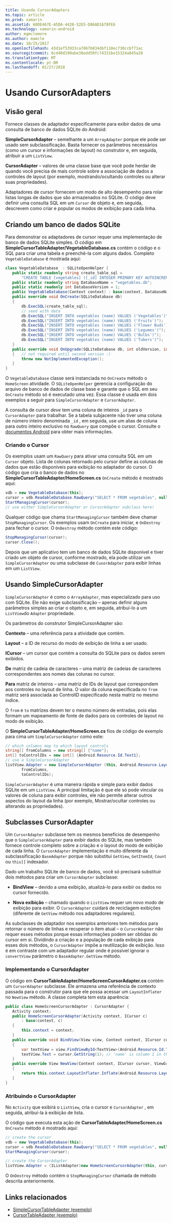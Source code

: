 ```yaml
---
title: Usando CursorAdapters
ms.topic: article
ms.prod: xamarin
ms.assetid: 60DE467E-A5DA-4420-52E5-D86AD1678FE6
ms.technology: xamarin-android
author: mgmclemore
ms.author: mamcle
ms.date: 10/25/2017
ms.openlocfilehash: 43d1ef53933ca7867b834dbf118ec730ccbf71ac
ms.sourcegitcommit: 6cd40d190abe38edd50fc74331be15324a845a28
ms.translationtype: MT
ms.contentlocale: pt-BR
ms.lasthandoff: 02/27/2018
---
```

# <a name="using-cursoradapters"></a>Usando CursorAdapters

<a name="overview" />

## <a name="overview"></a>Visão geral

Fornece classes de adaptador especificamente para exibir dados de uma consulta de banco de dados SQLite do Android:

 **SimpleCursorAdapter** – semelhante a um `ArrayAdapter` porque ele pode ser usado sem subclassificação. Basta fornecer os parâmetros necessários (como um cursor e informações de layout) no construtor e, em seguida, atribuir a um `ListView`.

 **CursorAdapter** – valores de uma classe base que você pode herdar de quando você precisa de mais controle sobre a associação de dados a controles de layout (por exemplo, mostrando/ocultando controles ou alterar suas propriedades).

Adaptadores de cursor fornecem um modo de alto desempenho para rolar listas longas de dados que são armazenados no SQLite. O código deve definir uma consulta SQL em um `Cursor` de objeto e, em seguida, descrevem como criar e popular os modos de exibição para cada linha.

<a name="Creating_an_SQLite_Database" />

## <a name="creating-an-sqlite-database"></a>Criando um banco de dados SQLite

Para demonstrar os adaptadores de cursor requer uma implementação de banco de dados SQLite simples. O código em **SimpleCursorTableAdapter/VegetableDatabase.cs** contém o código e o SQL para criar uma tabela e preenchê-la com alguns dados.
Completo `VegetableDatabase` é mostrada aqui:

```csharp
class VegetableDatabase  : SQLiteOpenHelper {
   public static readonly string create_table_sql =
       "CREATE TABLE [vegetables] ([_id] INTEGER PRIMARY KEY AUTOINCREMENT NOT NULL UNIQUE, [name] TEXT NOT NULL UNIQUE)";
   public static readonly string DatabaseName = "vegetables.db";
   public static readonly int DatabaseVersion = 1;
   public VegetableDatabase(Context context) : base(context, DatabaseName, null, DatabaseVersion) { }
   public override void OnCreate(SQLiteDatabase db)
   {
       db.ExecSQL(create_table_sql);
       // seed with data
       db.ExecSQL("INSERT INTO vegetables (name) VALUES ('Vegetables')");
       db.ExecSQL("INSERT INTO vegetables (name) VALUES ('Fruits')");
       db.ExecSQL("INSERT INTO vegetables (name) VALUES ('Flower Buds')");
       db.ExecSQL("INSERT INTO vegetables (name) VALUES ('Legumes')");
       db.ExecSQL("INSERT INTO vegetables (name) VALUES ('Bulbs')");
       db.ExecSQL("INSERT INTO vegetables (name) VALUES ('Tubers')");
   }
   public override void OnUpgrade(SQLiteDatabase db, int oldVersion, int newVersion)
   {   // not required until second version :)
       throw new NotImplementedException();
   }
}
```

O `VegetableDatabase` classe será instanciada no `OnCreate` método o `HomeScreen` atividade. O `SQLiteOpenHelper` gerencia a configuração do arquivo de banco de dados de classe base e garante que o SQL em seu `OnCreate` método só é executado uma vez. Essa classe é usada em dois exemplos a seguir para `SimpleCursorAdapter` e `CursorAdapter`.

A consulta de cursor *deve* tem uma coluna de inteiros `_id` para o `CursorAdapter` para trabalhar. Se a tabela subjacente não tiver uma coluna de número inteiro denominada `_id` , em seguida, use um alias de coluna para outro inteiro exclusivo no `RawQuery` que compõe o cursor. Consulte o [documentos Android](https://developer.xamarin.com/api/type/Android.Widget.CursorAdapter/) para obter mais informações.

<a name="Creating_the_Cursor" />

### <a name="creating-the-cursor"></a>Criando o Cursor

Os exemplos usam um `RawQuery` para ativar uma consulta SQL em um `Cursor` objeto. Lista de colunas retornado pelo cursor define as colunas de dados que estão disponíveis para exibição no adaptador do cursor. O código que cria o banco de dados no **SimpleCursorTableAdapter/HomeScreen.cs** `OnCreate` método é mostrado aqui:

```csharp
vdb = new VegetableDatabase(this);
cursor = vdb.ReadableDatabase.RawQuery("SELECT * FROM vegetables", null); // cursor query
StartManagingCursor(cursor);
// use either SimpleCursorAdapter or CursorAdapter subclass here!
```

Qualquer código que chama `StartManagingCursor` também deve chamar `StopManagingCursor`. Os exemplos usam `OnCreate` para iniciar, e `OnDestroy` para fechar o cursor. O `OnDestroy` método contém este código:

```csharp
StopManagingCursor(cursor);
cursor.Close();
```

Depois que um aplicativo tem um banco de dados SQLite disponível e tiver criado um objeto de cursor, conforme mostrado, ela pode utilizar um `SimpleCursorAdapter` ou uma subclasse de `CusorAdapter` para exibir linhas em um `ListView`.

<a name="Using_SimpleCursorAdapter" />

## <a name="using-simplecursoradapter"></a>Usando SimpleCursorAdapter

`SimpleCursorAdapter` é como o `ArrayAdapter`, mas especializado para uso com SQLite. Ele não exige subclassificação – apenas definir alguns parâmetros simples ao criar o objeto e, em seguida, atribuí-lo a um `ListView`do `Adapter` propriedade.

Os parâmetros do construtor SimpleCursorAdapter são:

 **Contexto** – uma referência para a atividade que contém.

 **Layout** – a ID de recurso do modo de exibição de linha a ser usado.

 **ICursor** – um cursor que contém a consulta do SQLite para os dados serem exibidos.

 **De** matriz de cadeia de caracteres – uma matriz de cadeias de caracteres correspondentes aos nomes das colunas no cursor.

 **Para** matriz de inteiros – uma matriz de IDs de layout que correspondem aos controles no layout de linha. O valor da coluna especificada no `from` matriz será associada ao ControlID especificado nesta matriz no mesmo índice.

O `from` e `to` matrizes devem ter o mesmo número de entradas, pois elas formam um mapeamento de fonte de dados para os controles de layout no modo de exibição.

O **SimpleCursorTableAdapter/HomeScreen.cs** fios de código de exemplo para cima um `SimpleCursorAdapter` como este:

```csharp
// which columns map to which layout controls
string[] fromColumns = new string[] {"name"};
int[] toControlIDs = new int[] {Android.Resource.Id.Text1};
// use a SimpleCursorAdapter
listView.Adapter = new SimpleCursorAdapter (this, Android.Resource.Layout.SimpleListItem1, cursor,
       fromColumns,
       toControlIDs);
```

`SimpleCursorAdapter` é uma maneira rápida e simple para exibir dados SQLite em um `ListView`. A principal limitação é que ele só pode vincular os valores de coluna para exibir controles, ele não permite alterar outros aspectos do layout da linha (por exemplo, Mostrar/ocultar controles ou alterando as propriedades).

<a name="Subclassing_CursorAdapter" />

## <a name="subclassing-cursoradapter"></a>Subclasses CursorAdapter

Um `CursorAdapter` subclasse tem os mesmos benefícios de desempenho que o `SimpleCursorAdapter` para exibir dados do SQLite, mas também fornece controle completo sobre a criação e o layout do modo de exibição de cada linha. O `CursorAdapter` implementação é muito diferente da subclassificação `BaseAdapter` porque não substitui `GetView`, `GetItemId`, `Count` ou `this[]` indexador.

Dado um trabalho SQLite de banco de dados, você só precisará substituir dois métodos para criar um `CursorAdapter` subclasse:

- **BindView** – devido a uma exibição, atualizá-lo para exibir os dados no cursor fornecido.

- **Nova exibição** – chamado quando o `ListView` requer um novo modo de exibição para exibir. O `CursorAdapter` cuidará de reciclagem exibições (diferente de `GetView` método nos adaptadores regulares).

As subclasses de adaptador nos exemplos anteriores tem métodos para retornar o número de linhas e recuperar o item atual – o `CursorAdapter` não requer esses métodos porque essas informações podem ser obtidas do cursor em si. Dividindo a criação e a população de cada exibição para esses dois métodos, o `CursorAdapter` impõe a reutilização de exibição. Isso é em contraste com um adaptador regular onde é possível ignorar o `convertView` parâmetro o `BaseAdapter.GetView` método.

<a name="Implementing_the_CursorAdapter" />

### <a name="implementing-the-cursoradapter"></a>Implementando o CursorAdapter

O código em **CursorTableAdapter/HomeScreenCursorAdapter.cs** contém um `CursorAdapter` subclasse. Ele armazena uma referência de contexto passada para o construtor para que ele possa acessar um `LayoutInflater` no `NewView` método. A classe completa tem esta aparência:

```csharp
public class HomeScreenCursorAdapter : CursorAdapter {
   Activity context;
   public HomeScreenCursorAdapter(Activity context, ICursor c)
       : base(context, c)
   {
       this.context = context;
   }
   public override void BindView(View view, Context context, ICursor cursor)
   {
       var textView = view.FindViewById<TextView>(Android.Resource.Id.Text1);
       textView.Text = cursor.GetString(1); // 'name' is column 1 in the cursor query
   }
   public override View NewView(Context context, ICursor cursor, ViewGroup parent)
   {
       return this.context.LayoutInflater.Inflate(Android.Resource.Layout.SimpleListItem1, parent, false);
   }
}
```

<a name="Assigning_the_CursorAdapter" />

### <a name="assigning-the-cursoradapter"></a>Atribuindo o CursorAdapter

No `Activity` que exibirá o `ListView`, cria o cursor e `CursorAdapter` , em seguida, atribuí-la à exibição de lista.

O código que executa esta ação de **CursorTableAdapter/HomeScreen.cs** `OnCreate` método é mostrado aqui:

```csharp
// create the cursor
vdb = new VegetableDatabase(this);
cursor = vdb.ReadableDatabase.RawQuery("SELECT * FROM vegetables", null);
StartManagingCursor(cursor);

// create the CursorAdapter
listView.Adapter = (IListAdapter)new HomeScreenCursorAdapter(this, cursor, false);
```

O `OnDestroy` método contém o `StopManagingCursor` chamada de método descrita anteriormente.



## <a name="related-links"></a>Links relacionados

- [SimpleCursorTableAdapter (exemplo)](https://developer.xamarin.com/samples/SimpleCursorTableAdapter/)
- [CursorTableAdapter (exemplo)](https://developer.xamarin.com/samples/CursorTableAdapter/)
